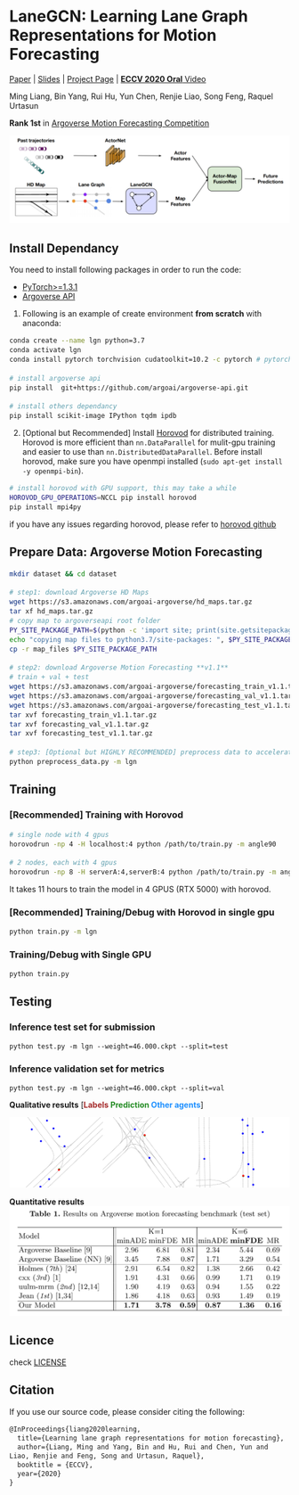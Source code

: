 # LaneGCN: Learning Lane Graph Representations for Motion Forecasting


 [Paper](https://arxiv.org/pdf/2007.13732) | [Slides](http://www.cs.toronto.edu/~byang/slides/LaneGCN.pdf)  | [Project Page]() | [**ECCV 2020 Oral** Video]()

Ming Liang, Bin Yang, Rui Hu, Yun Chen, Renjie Liao, Song Feng, Raquel Urtasun


**Rank 1st** in [Argoverse Motion Forecasting Competition](https://evalai.cloudcv.org/web/challenges/challenge-page/454/leaderboard/1279)


![img](misc/arch.png)


## Install Dependancy
You need to install following packages in order to run the code:
- [PyTorch>=1.3.1](https://pytorch.org/)
- [Argoverse API](https://github.com/argoai/argoverse-api#installation)


1. Following is an example of create environment **from scratch** with anaconda:
```sh
conda create --name lgn python=3.7
conda activate lgn
conda install pytorch torchvision cudatoolkit=10.2 -c pytorch # pytorch=1.5.1 when the code is release

# install argoverse api
pip install  git+https://github.com/argoai/argoverse-api.git

# install others dependancy
pip install scikit-image IPython tqdm ipdb
```

2. \[Optional but Recommended\] Install [Horovod](https://github.com/horovod/horovod#install)  for distributed training. Horovod is more efficient than `nn.DataParallel` for mulit-gpu training and easier to use than `nn.DistributedDataParallel`. Before install horovod, make sure you have openmpi installed (`sudo apt-get install -y openmpi-bin`).
```sh
# install horovod with GPU support, this may take a while
HOROVOD_GPU_OPERATIONS=NCCL pip install horovod
pip install mpi4py
```
if you have any issues regarding horovod, please refer to [horovod github](https://github.com/horovod/horovod)

## Prepare Data: Argoverse Motion Forecasting
```sh
mkdir dataset && cd dataset

# step1: download Argoverse HD Maps
wget https://s3.amazonaws.com/argoai-argoverse/hd_maps.tar.gz
tar xf hd_maps.tar.gz
# copy map to argoverseapi root folder
PY_SITE_PACKAGE_PATH=$(python -c 'import site; print(site.getsitepackages()[0])')
echo "copying map files to python3.7/site-packages: ", $PY_SITE_PACKAGE_PATH
cp -r map_files $PY_SITE_PACKAGE_PATH

# step2: download Argoverse Motion Forecasting **v1.1** 
# train + val + test
wget https://s3.amazonaws.com/argoai-argoverse/forecasting_train_v1.1.tar.gz
wget https://s3.amazonaws.com/argoai-argoverse/forecasting_val_v1.1.tar.gz
wget https://s3.amazonaws.com/argoai-argoverse/forecasting_test_v1.1.tar.gz
tar xvf forecasting_train_v1.1.tar.gz
tar xvf forecasting_val_v1.1.tar.gz
tar xvf forecasting_test_v1.1.tar.gz

# step3: [Optional but HIGHLY RECOMMENDED] preprocess data to accelerate training
python preprocess_data.py -m lgn
```

## Training

### [Recommended] Training with Horovod

```sh
# single node with 4 gpus
horovodrun -np 4 -H localhost:4 python /path/to/train.py -m angle90

# 2 nodes, each with 4 gpus
horovodrun -np 8 -H serverA:4,serverB:4 python /path/to/train.py -m angle90
``` 

It takes 11 hours to train the model in 4 GPUS (RTX 5000) with horovod.

### [Recommended] Training/Debug with Horovod in single gpu 
```sh
python train.py -m lgn
```

### Training/Debug with Single GPU
```
python train.py
```

## Testing
### Inference test set for submission
```
python test.py -m lgn --weight=46.000.ckpt --split=test
```
### Inference validation set for metrics
```
python test.py -m lgn --weight=46.000.ckpt --split=val
```

**Qualitative results**
\[<span style="color:#A52A2A"><b>Labels  </b> </span>   <span style="color:#228B22"><b>  Prediction </span></b>   <span style="color:#1E90FF"><b>   Other agents</b></span>\]

<center class="half">
<img src="misc/5304.gif" width = "33.3333%"  align=right />
<img src="misc/25035.gif" width = "33.3333%"  />
<img src="misc/19406.gif" width = "33.3333%"  align=right />
</center>


**Quantitative results**
![img](misc/res_quan.png)

## Licence
check [LICENSE](LICENSE)

## Citation
If you use our source code, please consider citing the following:
```
@InProceedings{liang2020learning,
  title={Learning lane graph representations for motion forecasting},
  author={Liang, Ming and Yang, Bin and Hu, Rui and Chen, Yun and Liao, Renjie and Feng, Song and Urtasun, Raquel},
  booktitle = {ECCV},
  year={2020}
}
```